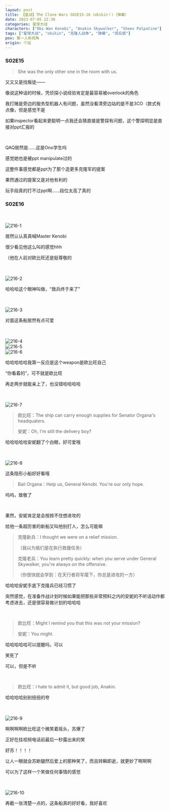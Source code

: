 ```yaml
---
layout: post
title: 【星战】The Clone Wars S02E15-16（obikin！）（弹幕）
date: 2023-07-05 22:30
categories: 星球大战
characters: ["Obi-Wan Kenobi", "Anakin Skywalker", "Sheev Palpatine"]
tags: ["星球大战", "obikin", "克隆人战争", "弹幕", "观后感"]
pov: 第一人称视角
origin: 个站
---
```


### S02E15

> She was the only other one in the room with us.

又又又是找叛徒——

像说这种话的时候，凭侦探小说经验肯定是最容易被overlook的角色

我打赌是旁边的服务型机器人有问题，虽然没看清旁边站的是不是3CO（款式有点像，但是感觉不是

如果inspector看起来更聪明一点我还会猜直接是警探有问题，这个警探明显是直接对ppt汇报的

<br>

QAQ居然是……这是Ono学生吗

感觉她也是被ppt manipulate过的

这整件事感觉都是ppt为了那个造更多克隆军的提案

果然通过的提案又是对他有利的

玩手段真的打不过ppt啊……段位太高了真的

### S02E16

<br><br>
![216-1](https://raw.githubusercontent.com/junesirius/junesirius.github.io/master/assets/images/Star_Wars/The_Clone_Wars/S02/the-clone-wars-216-1.jpg)

居然认认真真喊Master Kenobi

很少看见他这么叫的感觉hhh

（他在人前对欧比旺还是挺尊敬的

<br><br>
![216-2](https://raw.githubusercontent.com/junesirius/junesirius.github.io/master/assets/images/Star_Wars/The_Clone_Wars/S02/the-clone-wars-216-2.jpg)

哈哈哈这个眼神叫做，“救兵终于来了”

<br><br>
![216-3](https://raw.githubusercontent.com/junesirius/junesirius.github.io/master/assets/images/Star_Wars/The_Clone_Wars/S02/the-clone-wars-216-3.jpg)

对面这条船居然有点可爱

<br><br>
![216-4](https://raw.githubusercontent.com/junesirius/junesirius.github.io/master/assets/images/Star_Wars/The_Clone_Wars/S02/the-clone-wars-216-4.jpg)
<br>
![216-5](https://raw.githubusercontent.com/junesirius/junesirius.github.io/master/assets/images/Star_Wars/The_Clone_Wars/S02/the-clone-wars-216-5.jpg)
<br>
![216-6](https://raw.githubusercontent.com/junesirius/junesirius.github.io/master/assets/images/Star_Wars/The_Clone_Wars/S02/the-clone-wars-216-6.jpg)

哈哈哈哈哈我第一反应是这个weapon是欧比旺自己

“你看着的”，可不就是欧比旺

再走两步就能亲上了，也没错哈哈哈哈

<br><br>
![216-7](https://raw.githubusercontent.com/junesirius/junesirius.github.io/master/assets/images/Star_Wars/The_Clone_Wars/S02/the-clone-wars-216-7.jpg)

> 欧比旺：The ship can carry enough supplies for Senator Organa's headquaters.
>
> 安妮：Oh, I'm still the delivery boy?

哈哈哈哈哈安妮翻了个白眼，好可爱哦

<br><br>
![216-8](https://raw.githubusercontent.com/junesirius/junesirius.github.io/master/assets/images/Star_Wars/The_Clone_Wars/S02/the-clone-wars-216-8.jpg)

这条隐形小船好好看哦

> Bail Organa：Help us, General Kenobi. You're our only hope.

呜呜，致敬了

<br>

果然，安妮肯定是会按捺不住想进攻的

给他一条超厉害的新船又叫他别打人，怎么可能嘛

> 克隆新兵：I thought we were on a relief mission.
>
> （我以为我们是在执行救援任务）
>
> 克隆老兵：You learn pretty quickly: when you serve under General Skywalker, you're always on the offensive.
>
> （你很快就会学到：在天行者将军麾下，你总是进攻的一方）

哈哈哈安妮手底下克隆兵已经习惯了

突然感觉，在准备作战计划时候如果能把那些非常预料之内的安妮的不听话动作都考虑进去，还是很容易做计划的哈哈哈

<br>

> 欧比旺：Might I remind you that this was not your mission?
>
> 安妮：You might.

哈哈哈哈哈可以提醒吗，可以

笑死了

可以，但是不听

<br>

> 欧比旺：I hate to admit it, but good job, Anakin.

哈哈哈哈别别扭扭的夸

<br><br>
![216-9](https://raw.githubusercontent.com/junesirius/junesirius.github.io/master/assets/images/Star_Wars/The_Clone_Wars/S02/the-clone-wars-216-9.jpg)

啊啊啊啊欧比旺这个微笑着摇头，苏爆了

正好在挂视频电话前最后一秒露出来的笑

好苏！！！！

让人一眼就会苏断腿然后爱上的那种笑了，而且转瞬即逝，就更妙了啊啊啊

可以为了这样一个笑做任何事情的感觉

<br><br>
![216-10](https://raw.githubusercontent.com/junesirius/junesirius.github.io/master/assets/images/Star_Wars/The_Clone_Wars/S02/the-clone-wars-216-10.jpg)

再截一张清楚一点的，这条船真的好好看，我好喜欢
